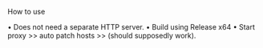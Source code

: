 How to use

• Does not need a separate HTTP server.
• Build using Release x64
• Start proxy >> auto patch hosts >> (should supposedly work).
